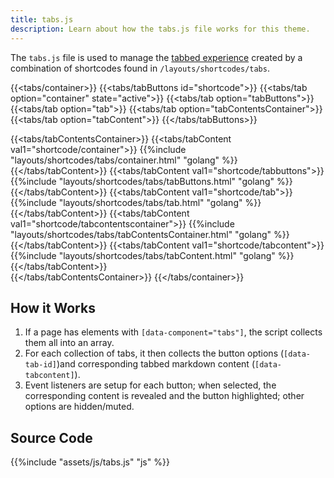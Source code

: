 ```yaml
---
title: tabs.js
description: Learn about how the tabs.js file works for this theme. 
---
```


The `tabs.js` file is used to manage the [tabbed experience](/reference/layouts/shortcodes/tabs) created by a combination of shortcodes found in `/layouts/shortcodes/tabs`.

{{<tabs/container>}}
{{<tabs/tabButtons id="shortcode">}}
{{<tabs/tab option="container" state="active">}}
{{<tabs/tab option="tabButtons">}}
{{<tabs/tab option="tab">}}
{{<tabs/tab option="tabContentsContainer">}}
{{<tabs/tab option="tabContent">}}
{{</tabs/tabButtons>}}

{{<tabs/tabContentsContainer>}}
{{<tabs/tabContent val1="shortcode/container">}}
{{%include "layouts/shortcodes/tabs/container.html" "golang" %}}
{{</tabs/tabContent>}}
{{<tabs/tabContent val1="shortcode/tabbuttons">}}
{{%include "layouts/shortcodes/tabs/tabButtons.html" "golang" %}}
{{</tabs/tabContent>}}
{{<tabs/tabContent val1="shortcode/tab">}}
{{%include "layouts/shortcodes/tabs/tab.html" "golang" %}}
{{</tabs/tabContent>}}
{{<tabs/tabContent val1="shortcode/tabcontentscontainer">}}
{{%include "layouts/shortcodes/tabs/tabContentsContainer.html" "golang" %}}
{{</tabs/tabContent>}}
{{<tabs/tabContent val1="shortcode/tabcontent">}}
{{%include "layouts/shortcodes/tabs/tabContent.html" "golang" %}}
{{</tabs/tabContent>}}   
{{</tabs/tabContentsContainer>}}
{{</tabs/container>}}


## How it Works 

1. If a page has elements with `[data-component="tabs"]`, the script collects them all into an array.
2. For each collection of tabs, it then collects the button options (`[data-tab-id]`)and corresponding tabbed markdown content (`[data-tabcontent]`).
3. Event listeners are setup for each button; when selected, the corresponding content is revealed and the button highlighted; other options are hidden/muted. 

## Source Code 

{{%include "assets/js/tabs.js" "js" %}}